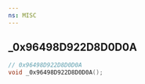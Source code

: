 ```yaml
---
ns: MISC
---
```

## _0x96498D922D8D0D0A

```c
// 0x96498D922D8D0D0A
void _0x96498D922D8D0D0A();
```

